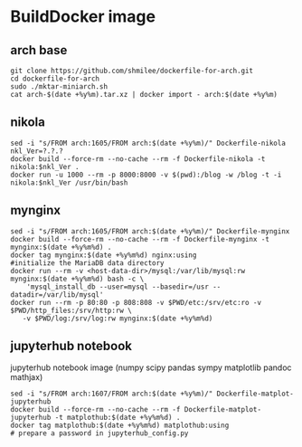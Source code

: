 BuildDocker image
=================

arch base
----------

```
git clone https://github.com/shmilee/dockerfile-for-arch.git
cd dockerfile-for-arch
sudo ./mktar-miniarch.sh
cat arch-$(date +%y%m).tar.xz | docker import - arch:$(date +%y%m)
```

nikola
--------

```
sed -i "s/FROM arch:1605/FROM arch:$(date +%y%m)/" Dockerfile-nikola
nkl_Ver=?.?.?
docker build --force-rm --no-cache --rm -f Dockerfile-nikola -t nikola:$nkl_Ver .
docker run -u 1000 --rm -p 8000:8000 -v $(pwd):/blog -w /blog -t -i nikola:$nkl_Ver /usr/bin/bash
```

mynginx
--------

```
sed -i "s/FROM arch:1605/FROM arch:$(date +%y%m)/" Dockerfile-mynginx
docker build --force-rm --no-cache --rm -f Dockerfile-mynginx -t mynginx:$(date +%y%m%d) .
docker tag mynginx:$(date +%y%m%d) nginx:using
#initialize the MariaDB data directory
docker run --rm -v <host-data-dir>/mysql:/var/lib/mysql:rw mynginx:$(date +%y%m%d) bash -c \
    'mysql_install_db --user=mysql --basedir=/usr --datadir=/var/lib/mysql'
docker run --rm -p 80:80 -p 808:808 -v $PWD/etc:/srv/etc:ro -v $PWD/http_files:/srv/http:rw \
   -v $PWD/log:/srv/log:rw mynginx:$(date +%y%m%d)
```

jupyterhub notebook
-------------------

jupyterhub notebook image (numpy scipy pandas sympy matplotlib pandoc mathjax)

```
sed -i "s/FROM arch:1607/FROM arch:$(date +%y%m)/" Dockerfile-matplot-jupyterhub
docker build --force-rm --no-cache --rm -f Dockerfile-matplot-jupyterhub -t matplothub:$(date +%y%m%d) .
docker tag matplothub:$(date +%y%m%d) matplothub:using
# prepare a password in jupyterhub_config.py
```

